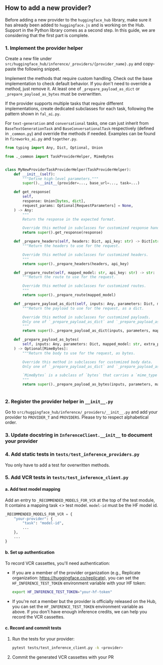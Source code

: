 ## How to add a new provider?

Before adding a new provider to the `huggingface_hub` library, make sure it has already been added to `huggingface.js` and is working on the Hub. Support in the Python library comes as a second step. In this guide, we are considering that the first part is complete. 

### 1. Implement the provider helper 

Create a new file under `src/huggingface_hub/inference/_providers/{provider_name}.py` and copy-paste the following snippet.

Implement the methods that require custom handling. Check out the base implementation to check default behavior. If you don't need to override a method, just remove it. At least one of `_prepare_payload_as_dict` or `_prepare_payload_as_bytes` must be overwritten.

If the provider supports multiple tasks that require different implementations, create dedicated subclasses for each task, following the pattern shown in `fal_ai.py`.

For `text-generation` and `conversational` tasks, one can just inherit from `BaseTextGenerationTask` and `BaseConversationalTask` respectively (defined in `_common.py`) and override the methods if needed. Examples can be found in `fireworks_ai.py` and `together.py`.

```py
from typing import Any, Dict, Optional, Union

from ._common import TaskProviderHelper, MimeBytes


class MyNewProviderTaskProviderHelper(TaskProviderHelper):
    def __init__(self):
        """Define high-level parameters."""
        super().__init__(provider=..., base_url=..., task=...)

    def get_response(
        self,
        response: Union[bytes, dict],
        request_params: Optional[RequestParameters] = None,
    ) -> Any:
        """
        Return the response in the expected format.

        Override this method in subclasses for customized response handling."""
        return super().get_response(response)

    def _prepare_headers(self, headers: Dict, api_key: str) -> Dict[str, Any]:
        """Return the headers to use for the request.

        Override this method in subclasses for customized headers.
        """
        return super()._prepare_headers(headers, api_key)

    def _prepare_route(self, mapped_model: str, api_key: str) -> str:
        """Return the route to use for the request.

        Override this method in subclasses for customized routes.
        """
        return super()._prepare_route(mapped_model)

    def _prepare_payload_as_dict(self, inputs: Any, parameters: Dict, mapped_model: str) -> Optional[dict]:
        """Return the payload to use for the request, as a dict.

        Override this method in subclasses for customized payloads.
        Only one of `_prepare_payload_as_dict` and `_prepare_payload_as_bytes` should return a value.
        """
        return super()._prepare_payload_as_dict(inputs, parameters, mapped_model)

    def _prepare_payload_as_bytes(
        self, inputs: Any, parameters: Dict, mapped_model: str, extra_payload: Optional[dict]
    ) -> Optional[MimeBytes]:
        """Return the body to use for the request, as bytes.

        Override this method in subclasses for customized body data.
        Only one of `_prepare_payload_as_dict` and `_prepare_payload_as_bytes` should return a value.

        `MimeBytes` is a subclass of `bytes` that carries a `mime_type` attribute.
        """
        return super()._prepare_payload_as_bytes(inputs, parameters, mapped_model, extra_payload)
    
```

### 2. Register the provider helper in `__init__.py`

Go to `src/huggingface_hub/inference/_providers/__init__.py` and add your provider  to `PROVIDER_T` and `PROVIDERS`.
Please try to respect alphabetical order.

### 3. Update docstring in `InferenceClient.__init__` to document your provider

### 4. Add static tests in `tests/test_inference_providers.py`

You only have to add a test for overwritten methods.

### 5. Add VCR tests in `tests/test_inference_client.py`

#### a. Add test model mapping
Add an entry to `_RECOMMENDED_MODELS_FOR_VCR` at the top of the test module, It contains a mapping task <> test model. `model-id` must be the HF model id.
```python
_RECOMMENDED_MODELS_FOR_VCR = {
    "your-provider": {
        "task": "model-id",
        ...
    },
    ...
}
```
#### b. Set up authentication
To record VCR cassettes, you'll need authentication:

- If you are a member of the provider organization (e.g., Replicate organization: https://huggingface.co/replicate), you can set the `HF_INFERENCE_TEST_TOKEN` environment variable with your HF token:
   ```bash
   export HF_INFERENCE_TEST_TOKEN="your-hf-token"
   ```

- If you're not a member but the provider is officially released on the Hub, you can set the `HF_INFERENCE_TEST_TOKEN` environment variable as above. If you don't have enough inference credits, we can help you record the VCR cassettes.

#### c. Record and commit tests

1. Run the tests for your provider:
   ```bash
   pytest tests/test_inference_client.py -k <provider>
   ```
2. Commit the generated VCR cassettes with your PR

